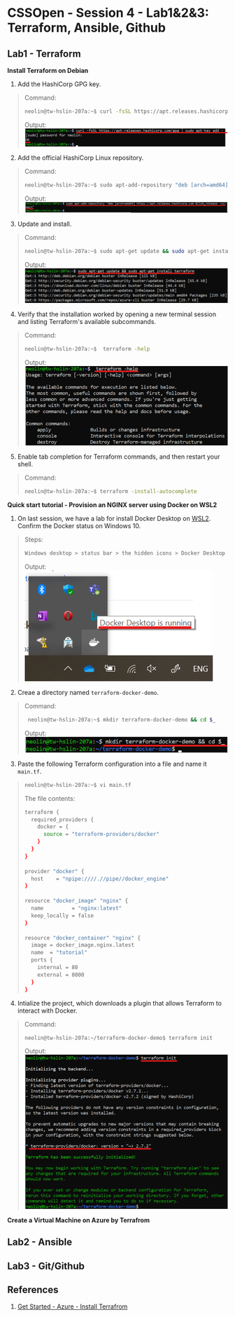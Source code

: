 # CSSOpen - Session 4 - Lab1&2&3: Terraform, Ansible, Github

## Lab1 - Terraform

**Install Terraform on Debian**

1. Add the HashiCorp GPG key.
> Command:<br>
> ```bash
> neolin@tw-hslin-207a:~$ curl -fsSL https://apt.releases.hashicorp.com/gpg | sudo apt-key add -
> ```
> Output:<br>
> ![GITHUB](https://github.com/neolin-ms/CSSOpenTerraformAnsibleGithub/blob/main/TerraformImages/1_1.png "1_1")<br> 
2. Add the official HashiCorp Linux repository.
> Command:<br>
> ```bash
> neolin@tw-hslin-207a:~$ sudo apt-add-repository "deb [arch=amd64] https://apt.releases.hashicorp.com $(lsb_release -cs) main" 
> ```
> Output:<br>
> ![GITHUB](https://github.com/neolin-ms/CSSOpenTerraformAnsibleGithub/blob/main/TerraformImages/1_2.png "1_2")<br> 
3. Update and install.
> Command:
> ```bash
> neolin@tw-hslin-207a:~$ sudo apt-get update && sudo apt-get install terraform
> ```
> Output:<br>
> ![GITHUB](https://github.com/neolin-ms/CSSOpenTerraformAnsibleGithub/blob/main/TerraformImages/1_3.png "1_3")<br> 
4. Verify that the installation worked by opening a new terminal session and listing Terraform's available subcommands.
> Command:<br>
> ```bash
> neolin@tw-hslin-207a:~$  terraform -help
> ``` 
> Output:<br>
> ![GITHUB](https://github.com/neolin-ms/CSSOpenTerraformAnsibleGithub/blob/main/TerraformImages/1_4.png "1_4")<br> 
5. Enable tab completion for Terraform commands, and then restart your shell. 
> Command:
> ```bash
> neolin@tw-hslin-207a:~$ terraform -install-autocomplete
> ``` 

**Quick start tutorial - Provision an NGINX server using Docker on WSL2**

1. On last session, we have a lab for install Docker Desktop on [WSL2](https://github.com/neolin-ms/CSSOpenAzureCLIDocker). Confirm the Docker status on Windows 10. 
> Steps:<br> 
> ```bash
> Windows desktop > status bar > the hidden icons > Docker Desktop is Running<br>
> ```
> Output:<br>
> ![GITHUB](https://github.com/neolin-ms/CSSOpenTerraformAnsibleGithub/blob/main/TerraformImages/1_5.png "1_5")<br> 
2. Creae a directory named `terraform-docker-demo`.
> Command:<br> 
> ```bash
>  neolin@tw-hslin-207a:~$ mkdir terraform-docker-demo && cd $_
> ``` 
> Output:<br>
> ![GITHUB](https://github.com/neolin-ms/CSSOpenTerraformAnsibleGithub/blob/main/TerraformImages/1_6.png "1_6")<br> 
3. Paste the following Terraform configuration into a file and name it `main.tf`.
> ```bash
> neolin@tw-hslin-207a:~$ vi main.tf
> ```
> The file contents:
> ```bash 
> terraform {
>   required_providers {
>     docker = {
>       source = "terraform-providers/docker"
>     }
>   }
> }
>
> provider "docker" {
>   host    = "npipe:////.//pipe//docker_engine"
> }
>
> resource "docker_image" "nginx" {
>   name         = "nginx:latest"
>   keep_locally = false
> }
>
> resource "docker_container" "nginx" {
>   image = docker_image.nginx.latest
>   name  = "tutorial"
>   ports {
>     internal = 80
>     external = 8000
>   }
> }
> ```
4. Intialize the project, which downloads a plugin that allows Terraform to interact with Docker.
> Command:<br>
> ```bash
> neolin@tw-hslin-207a:~/terraform-docker-demo$ terraform init
> ```
> Output:<br>
> ![GITHUB](https://github.com/neolin-ms/CSSOpenTerraformAnsibleGithub/blob/main/TerraformImages/1_7.png "1_7")<br> 

**Create a Virtual Machine on Azure by Terrafrom**

## Lab2 - Ansible

## Lab3 - Git/Github

## References

1. [Get Started - Azure - Install Terrafrom](https://learn.hashicorp.com/tutorials/terraform/install-cli?in=terraform/azure-get-started)
